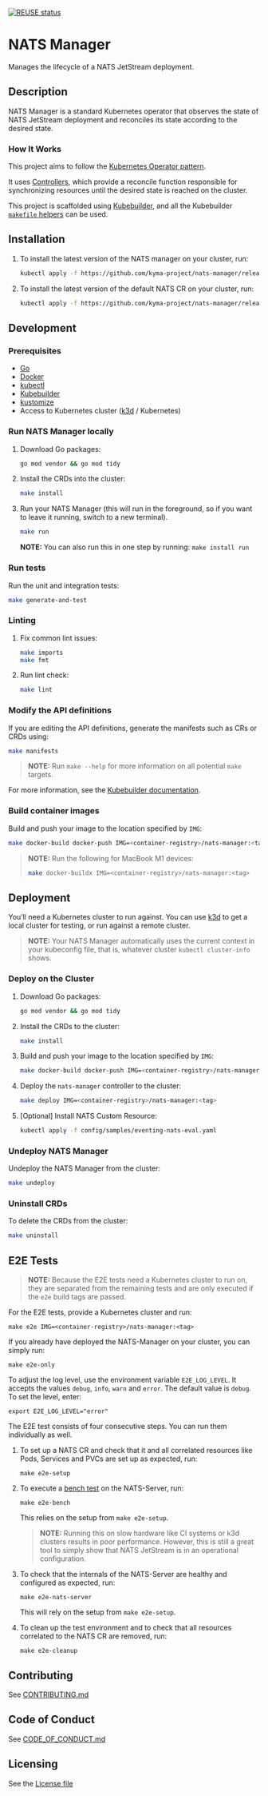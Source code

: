 [![REUSE status](https://api.reuse.software/badge/github.com/kyma-project/nats-manager)](https://api.reuse.software/info/github.com/kyma-project/nats-manager)

# NATS Manager

Manages the lifecycle of a NATS JetStream deployment.

## Description

NATS Manager is a standard Kubernetes operator that observes the state of NATS JetStream deployment and reconciles its state according to the desired state.

### How It Works

This project aims to follow the [Kubernetes Operator pattern](https://kubernetes.io/docs/concepts/extend-kubernetes/operator/).

It uses [Controllers](https://kubernetes.io/docs/concepts/architecture/controller/), which provide a reconcile function responsible for synchronizing resources until the desired state is reached on the cluster.

This project is scaffolded using [Kubebuilder](https://book.kubebuilder.io), and all the Kubebuilder [`makefile` helpers](https://book.kubebuilder.io/reference/makefile-helpers.html) can be used.

## Installation

1. To install the latest version of the NATS manager on your cluster, run:

   ```bash
   kubectl apply -f https://github.com/kyma-project/nats-manager/releases/latest/download/nats-manager.yaml
   ```

2. To install the latest version of the default NATS CR on your cluster, run:

   ```bash
   kubectl apply -f https://github.com/kyma-project/nats-manager/releases/latest/download/nats-default-cr.yaml
   ```

## Development

### Prerequisites

- [Go](https://go.dev/)
- [Docker](https://www.docker.com/)
- [kubectl](https://kubernetes.io/docs/tasks/tools/)
- [Kubebuilder](https://book.kubebuilder.io/)
- [kustomize](https://kustomize.io/)
- Access to Kubernetes cluster ([k3d](https://k3d.io/) / Kubernetes)

### Run NATS Manager locally

1. Download Go packages:

   ```sh
   go mod vendor && go mod tidy
   ```

2. Install the CRDs into the cluster:

   ```sh
   make install
   ```

3. Run your NATS Manager (this will run in the foreground, so if you want to leave it running, switch to a new terminal).

   ```sh
   make run
   ```

    **NOTE:** You can also run this in one step by running: `make install run`

### Run tests

Run the unit and integration tests:

```sh
make generate-and-test
```

### Linting

1. Fix common lint issues:

   ```sh
   make imports
   make fmt
   ```

2. Run lint check:

   ```sh
   make lint
   ```

### Modify the API definitions

If you are editing the API definitions, generate the manifests such as CRs or CRDs using:

```sh
make manifests
```

> **NOTE:** Run `make --help` for more information on all potential `make` targets.

For more information, see the [Kubebuilder documentation](https://book.kubebuilder.io/introduction.html).

### Build container images

Build and push your image to the location specified by `IMG`:

```sh
make docker-build docker-push IMG=<container-registry>/nats-manager:<tag> # If using docker, <container-registry> is your username.
```

> **NOTE:**  Run the following for MacBook M1 devices:
>
> ```sh
> make docker-buildx IMG=<container-registry>/nats-manager:<tag>
> ```

## Deployment

You’ll need a Kubernetes cluster to run against. You can use [k3d](https://k3d.io/) to get a local cluster for testing, or run against a remote cluster.

> **NOTE:** Your NATS Manager automatically uses the current context in your kubeconfig file, that is, whatever cluster `kubectl cluster-info` shows.

### Deploy on the Cluster

1. Download Go packages:

   ```sh
   go mod vendor && go mod tidy
   ```

2. Install the CRDs to the cluster:

   ```sh
   make install
   ```

3. Build and push your image to the location specified by `IMG`:

   ```sh
   make docker-build docker-push IMG=<container-registry>/nats-manager:<tag>
   ```

4. Deploy the `nats-manager` controller to the cluster:

   ```sh
   make deploy IMG=<container-registry>/nats-manager:<tag>
   ```

5. [Optional] Install NATS Custom Resource:

    ```sh
    kubectl apply -f config/samples/eventing-nats-eval.yaml
    ```

### Undeploy NATS Manager

Undeploy the NATS Manager from the cluster:

```sh
make undeploy
```

### Uninstall CRDs

To delete the CRDs from the cluster:

```sh
make uninstall
```

## E2E Tests

> **NOTE:** Because the E2E tests need a Kubernetes cluster to run on, they are separated from the remaining tests and are only executed if the `e2e` build tags are passed.

For the E2E tests, provide a Kubernetes cluster and run:

```shell
make e2e IMG=<container-registry>/nats-manager:<tag>
```

If you already have deployed the NATS-Manager on your cluster, you can simply run:

```shell
make e2e-only
```

To adjust the log level, use the environment variable `E2E_LOG_LEVEL`. It accepts the values `debug`, `info`, `warn` and `error`. The default value is `debug`. To set the level, enter:

```shell
export E2E_LOG_LEVEL="error"
```

The E2E test consists of four consecutive steps. You can run them individually as well.

1. To set up a NATS CR and check that it and all correlated resources like Pods, Services and PVCs are set up as expected, run:

   ```shell
   make e2e-setup
   ```

2. To execute a [bench test](https://docs.nats.io/using-nats/nats-tools/nats_cli/natsbench) on the NATS-Server, run:

   ```shell
   make e2e-bench
   ```

   This relies on the setup from `make e2e-setup`.

   > **NOTE:** Running this on slow hardware like CI systems or k3d clusters results in poor performance. However, this is still a great tool to simply show that NATS JetStream is in an operational configuration.

3. To check that the internals of the NATS-Server are healthy and configured as expected, run:

   ```shell
   make e2e-nats-server
   ```

   This will rely on the setup from `make e2e-setup`.

4. To clean up the test environment and to check that all resources correlated to the NATS CR are removed, run:

   ```shell
   make e2e-cleanup
   ```

## Contributing

See [CONTRIBUTING.md](CONTRIBUTING.md)

## Code of Conduct

See [CODE_OF_CONDUCT.md](CODE_OF_CONDUCT.md)

## Licensing

See the [License file](./LICENSE)
